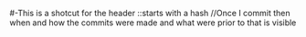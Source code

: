 #-This is a shotcut for the header ::starts with a hash
//Once I commit then when and how the commits were made and what were prior to that is visible
